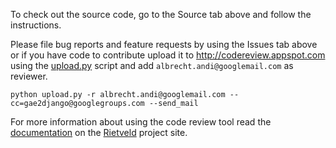 To check out the source code, go to the Source tab above and follow
the instructions.

Please file bug reports and feature requests by using the Issues tab
above or if you have code to contribute upload it to
http://codereview.appspot.com using the
[upload.py](http://codereview.appspot.com/static/upload.py) script and
add `albrecht.andi@googlemail.com` as reviewer.

```
python upload.py -r albrecht.andi@googlemail.com --cc=gae2django@googlegroups.com --send_mail
```

For more information about using the code review tool read the
[documentation](http://code.google.com/p/rietveld/wiki/CodeReviewHelp)
on the [Rietveld](http://rietveld.googlecode.com) project site.
